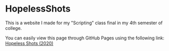 # HopelessShots
 This is a website I made for my "Scripting" class final in my 4th semester of college.

You can easily view this page through GitHub Pages using the following link:<br />
[Hopeless Shots (2020)](https://JocelyneRonning.github.io/HopelessShots/)
